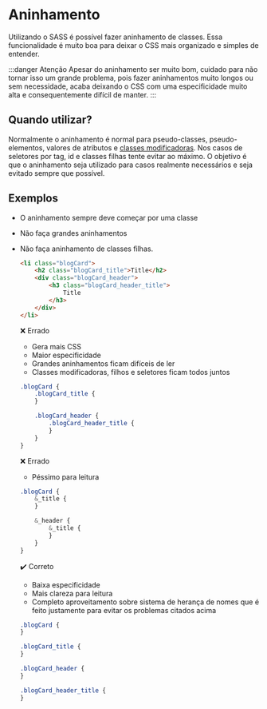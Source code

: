 # Aninhamento
Utilizando o SASS é possível fazer aninhamento de classes. Essa funcionalidade é muito boa para deixar o CSS mais organizado e simples de entender. 

:::danger Atenção
Apesar do aninhamento ser muito bom, cuidado para não tornar isso um grande problema, pois fazer aninhamentos muito longos ou sem necessidade, acaba deixando o CSS com uma especificidade muito alta e consequentemente difícil de manter.
:::

## Quando utilizar?
Normalmente o aninhamento é normal para pseudo-classes, pseudo-elementos, valores de atributos e [classes modificadoras](modifiers.md). Nos casos de seletores por tag, id e classes filhas tente evitar ao máximo. O objetivo é que o aninhamento seja utilizado para casos realmente necessários e seja evitado sempre que possível.

## Exemplos

* O aninhamento sempre deve começar por uma classe

* Não faça grandes aninhamentos

* Não faça aninhamento de classes filhas.

	```html
	<li class="blogCard">
		<h2 class="blogCard_title">Title</h2>
		<div class="blogCard_header">
			<h3 class="blogCard_header_title">
				Title
			</h3>
		</div>
	</li>
	```

	:x: Errado
    - Gera mais CSS
    - Maior especificidade
    - Grandes aninhamentos ficam difíceis de ler
    - Classes modificadoras, filhos e seletores ficam todos juntos
      
    ```scss
    .blogCard {
    	.blogCard_title {
    	}

    	.blogCard_header {
    		.blogCard_header_title {
    		}
    	}
    }
    ```

    :x: Errado
    - Péssimo para leitura
      
    ```scss
    .blogCard {
    	&_title {
    	}

    	&_header {
    		&_title {
    		}
    	}
    }
    ```

	:heavy_check_mark: Correto 
    - Baixa especificidade
    - Mais clareza para leitura
    - Completo aproveitamento sobre sistema de herança de nomes que é feito justamente para evitar os problemas citados acima
    ```scss
    .blogCard {
    }

    .blogCard_title {
    }

    .blogCard_header {		
    }

    .blogCard_header_title {
    }
    ```

